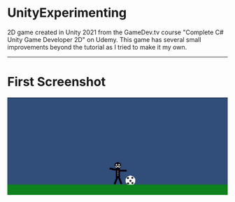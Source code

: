 # UnityExperimenting
2D game created in Unity 2021 from the GameDev.tv course "Complete C# Unity Game Developer 2D" on Udemy. This game has several small improvements beyond the tutorial as I tried to make it my own. 

---

**First Screenshot**
======
![plot](./gameplay-images/first_test.png)